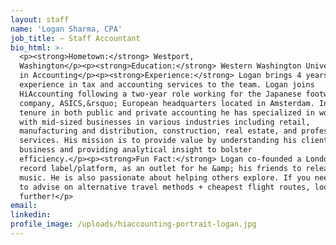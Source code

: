 ```yaml
---
layout: staff
name: 'Logan Sharma, CPA'
job_title: – Staff Accountant
bio_html: >-
  <p><strong>Hometown:</strong> Westport,
  Washington</p><p><strong>Education:</strong> Western Washington University, BA
  in Accounting</p><p><strong>Experience:</strong> Logan brings 4 years&rsquo;
  experience in tax and accounting services to the team. Logan joins
  HiAccounting following a two-year role working for the Japanese footwear
  company, ASICS,&rsquo; European headquarters located in Amsterdam. In his
  tenure in both public and private accounting he has specialized in working
  with mid-sized businesses in various industries including retail,
  manufacturing and distribution, construction, real estate, and professional
  services. His mission is to provide value by understanding his clients&rsquo;
  business and providing analytical insight to bolster
  efficiency.</p><p><strong>Fun Fact:</strong> Logan co-founded a London-based
  record label/platform, as an outlet for he &amp; his friends to release their
  music. He is also passionate about helping others explore. If you need someone
  to advise on alternative travel methods + cheapest flight routes, look no
  further!</p>
email:
linkedin:
profile_image: /uploads/hiaccounting-portrait-logan.jpg
---
```


